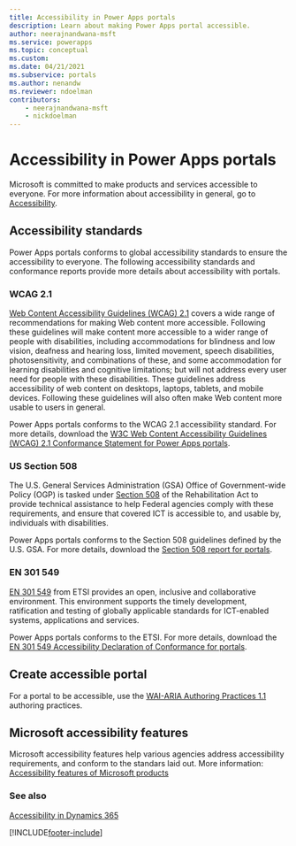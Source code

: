 ```yaml
---
title: Accessibility in Power Apps portals
description: Learn about making Power Apps portal accessible.
author: neerajnandwana-msft
ms.service: powerapps
ms.topic: conceptual
ms.custom: 
ms.date: 04/21/2021
ms.subservice: portals
ms.author: nenandw
ms.reviewer: ndoelman
contributors:
    - neerajnandwana-msft
    - nickdoelman
---
```

 
# Accessibility in Power Apps portals

Microsoft is committed to make products and services accessible to everyone. For more information about accessibility in general, go to [Accessibility](https://www.microsoft.com/accessibility).

## Accessibility standards

Power Apps portals conforms to global accessibility standards to ensure the accessibility to everyone. The following accessibility standards and conformance reports provide more details about accessibility with portals.

### WCAG 2.1

[Web Content Accessibility Guidelines (WCAG) 2.1](https://www.w3.org/TR/WCAG21/) covers a wide range of recommendations for making Web content more accessible. Following these guidelines will make content more accessible to a wider range of people with disabilities, including accommodations for blindness and low vision, deafness and hearing loss, limited movement, speech disabilities, photosensitivity, and combinations of these, and some accommodation for learning disabilities and cognitive limitations; but will not address every user need for people with these disabilities. These guidelines address accessibility of web content on desktops, laptops, tablets, and mobile devices. Following these guidelines will also often make Web content more usable to users in general.

Power Apps portals conforms to the WCAG 2.1 accessibility standard. For more details, download the [W3C Web Content Accessibility Guidelines (WCAG) 2.1 Conformance Statement for Power Apps portals](https://celaaatprod.blob.core.windows.net/public/2ada9a2e-66df-430a-94f7-559b51e07f4e/a1a8f896-f531-4e0b-b5b3-0ccac477d1e5/Power%20Apps%20portals.Web.WCAG.docx).

### US Section 508

The U.S. General Services Administration (GSA) Office of Government-wide Policy (OGP) is tasked under [Section 508](https://www.section508.gov/) of the Rehabilitation Act to provide technical assistance to help Federal agencies comply with these requirements, and ensure that covered ICT is accessible to, and usable by, individuals with disabilities.

Power Apps portals conforms to the Section 508 guidelines defined by the U.S. GSA. For more details, download the [Section 508 report for portals](https://celaaatprod.blob.core.windows.net/public/2ada9a2e-66df-430a-94f7-559b51e07f4e/468210e0-35f0-43ee-a82d-71e581ccf900/Power%20Apps%20portals.Web.RevisedSection508.docx).

### EN 301 549

[EN 301 549](https://www.etsi.org/deliver/etsi_en/301500_301599/301549/02.01.02_60/en_301549v020102p.pdf) from ETSI provides an open, inclusive and collaborative environment. This environment supports the timely development, ratification and testing of globally applicable standards for ICT-enabled systems, applications and services.

Power Apps portals conforms to the ETSI. For more details, download the [EN 301 549 Accessibility Declaration of Conformance for portals](https://celaaatprod.blob.core.windows.net/public/2ada9a2e-66df-430a-94f7-559b51e07f4e/b7c01f4c-c49b-4514-8309-a57d545f42ef/Power%20Apps%20portals.Web.EN.docx).

## Create accessible portal

For a portal to be accessible, use the [WAI-ARIA Authoring Practices 1.1](https://www.w3.org/TR/wai-aria-practices/) authoring practices.

## Microsoft accessibility features

Microsoft accessibility features help various agencies address accessibility requirements, and conform to the standars laid out. More information: [Accessibility features of Microsoft products](https://sway.office.com/vAdiAMXOJEQGVbqX)

### See also

[Accessibility in Dynamics 365](/dynamics365/get-started/accessibility/)


[!INCLUDE[footer-include](../../../includes/footer-banner.md)]